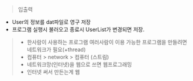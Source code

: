 > 입출력
* User의 정보를 dat파일로 영구 저장
* 프로그램 실행시 불러오고 종료시 UserList가 변경되면 저장.

> * 한사람이 사용하는 프로그램 여러사람이 이용 가능한 프로그램을 만들려면 네트워크가 필요(+thread)
> * 컴퓨터 > network > 컴퓨터 (스트림)
> * 네트워크망(인터넷)을 웹으로 쓰면 웹프로그래밍
> * 인터넷 써서 만든는게 웹
